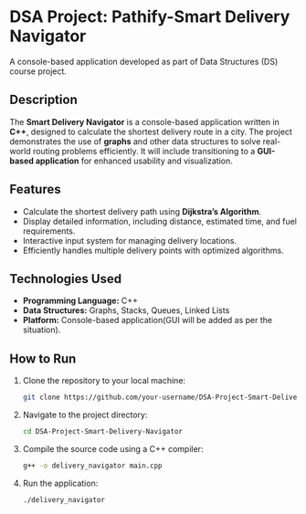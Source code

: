 
# DSA Project: Pathify-Smart Delivery Navigator

A console-based application developed as part of Data Structures (DS) course project.

## Description

The **Smart Delivery Navigator** is a console-based application written in **C++**, designed to calculate the shortest delivery route in a city. The project demonstrates the use of **graphs** and other data structures to solve real-world routing problems efficiently. It will include transitioning to a **GUI-based application** for enhanced usability and visualization.

## Features

- Calculate the shortest delivery path using **Dijkstra’s Algorithm**.
- Display detailed information, including distance, estimated time, and fuel requirements.
- Interactive input system for managing delivery locations.
- Efficiently handles multiple delivery points with optimized algorithms.

## Technologies Used

- **Programming Language:** C++
- **Data Structures:** Graphs, Stacks, Queues, Linked Lists
- **Platform:** Console-based application(GUI will be added as per the situation).

## How to Run

1. Clone the repository to your local machine:
    ```sh
    git clone https://github.com/your-username/DSA-Project-Smart-Delivery-Navigator.git
    ```
2. Navigate to the project directory:
    ```sh
    cd DSA-Project-Smart-Delivery-Navigator
    ```
3. Compile the source code using a C++ compiler:
    ```sh
    g++ -o delivery_navigator main.cpp
    ```
4. Run the application:
    ```sh
    ./delivery_navigator
    ```



